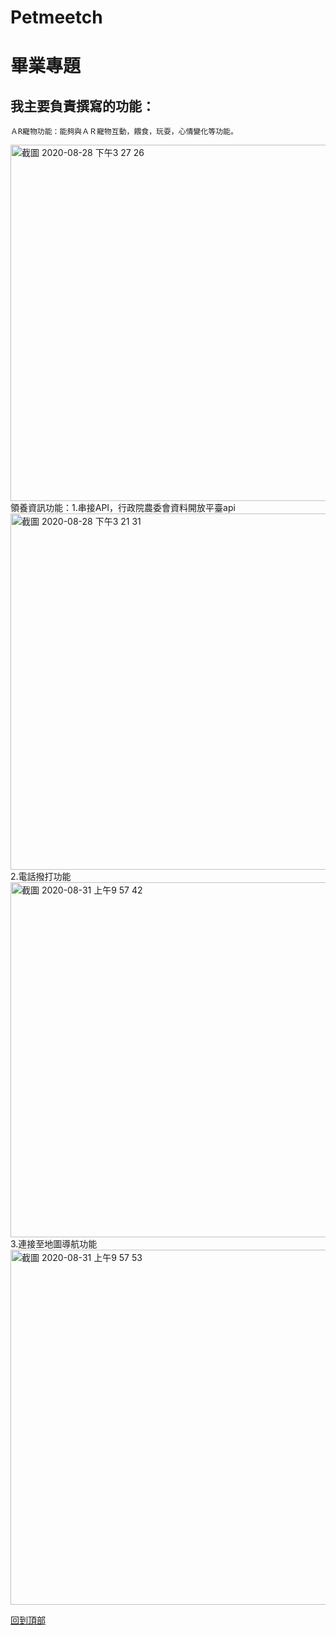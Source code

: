 
# Petmeetch
畢業專題
=======
我主要負責撰寫的功能：
------
    ＡR寵物功能：能夠與ＡＲ寵物互動，餵食，玩耍，心情變化等功能。
<img width="570" alt="截圖 2020-08-28 下午3 27 26" src="https://user-images.githubusercontent.com/58356514/113831755-88d05d00-97ba-11eb-8c69-441b23550b8e.png">
領養資訊功能：1.串接API，行政院農委會資料開放平臺api
<img width="570" alt="截圖 2020-08-28 下午3 21 31" src="https://user-images.githubusercontent.com/58356514/113831879-a69dc200-97ba-11eb-9910-8d0ff2b3ec49.png">
2.電話撥打功能
<img width="568" alt="截圖 2020-08-31 上午9 57 42" src="https://user-images.githubusercontent.com/58356514/113832047-cf25bc00-97ba-11eb-9758-c2690fe235e5.png">
3.連接至地圖導航功能
<img width="568" alt="截圖 2020-08-31 上午9 57 53" src="https://user-images.githubusercontent.com/58356514/113832007-c6cd8100-97ba-11eb-831a-14789c33c1e7.png">

[回到頂部](#readme)
